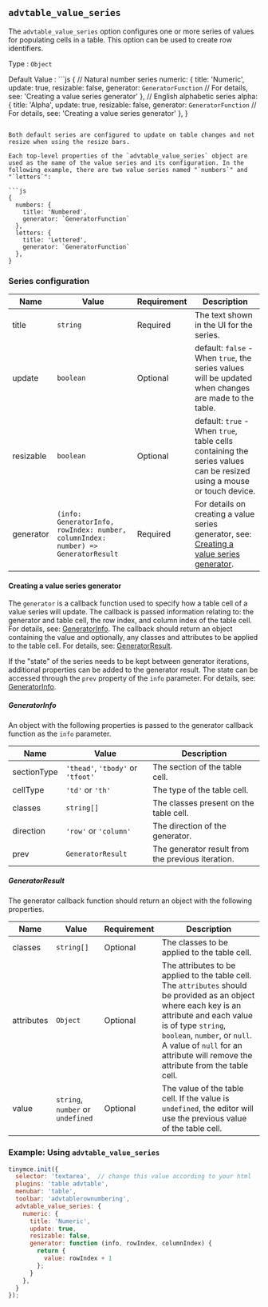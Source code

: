 ## `advtable_value_series`

The `advtable_value_series` option configures one or more series of values for populating cells in a table. This option can be used to create row identifiers.

Type
: `Object`

Default Value
: ```js
{
  // Natural number series
  numeric: {
    title: 'Numeric',
    update: true,
    resizable: false,
    generator: `GeneratorFunction` // For details, see: 'Creating a value series generator'
  },
  // English alphabetic series
  alpha: {
    title: 'Alpha',
    update: true,
    resizable: false,
    generator: `GeneratorFunction` // For details, see: 'Creating a value series generator'
  },
}
```

Both default series are configured to update on table changes and not resize when using the resize bars.

Each top-level properties of the `advtable_value_series` object are used as the name of the value series and its configuration. In the following example, there are two value series named "`numbers`" and "`letters`":

```js
{
  numbers: {
    title: 'Numbered',
    generator: `GeneratorFunction`
  },
  letters: {
    title: 'Lettered',
    generator: `GeneratorFunction`
  },
}
```

### Series configuration

| Name | Value | Requirement | Description |
| ---- | ----- | ----------- | ----------- |
| title | `string` | Required | The text shown in the UI for the series. |
| update | `boolean` | Optional | default: `false` - When `true`, the series values will be updated when changes are made to the table. |
| resizable | `boolean` | Optional | default: `true` - When `true`, table cells containing the series values can be resized using a mouse or touch device. |
| generator | `(info: GeneratorInfo, rowIndex: number, columnIndex: number) => GeneratorResult` | Required | For details on creating a value series generator, see: [Creating a value series generator](#creatingavalueseriesgenerator).  |

#### Creating a value series generator

The `generator` is a callback function used to specify how a table cell of a value series will update. The callback is passed information relating to: the generator and table cell, the row index, and column index of the table cell. For details, see: [GeneratorInfo](#generatorinfo). The callback should return an object containing the value and optionally, any classes and attributes to be applied to the table cell. For details, see: [GeneratorResult](#generatorresult).

If the "state" of the series needs to be kept between generator iterations, additional properties can be added to the generator result. The state can be accessed through the `prev` property of the `info` parameter. For details, see: [GeneratorInfo](#generatorinfo).

##### GeneratorInfo

An object with the following properties is passed to the generator callback function as the `info` parameter.

| Name | Value | Description |
| ---- | ----- | ----------- |
| sectionType | `'thead'`, `'tbody'` or `'tfoot'` | The section of the table cell. |
| cellType | `'td'` or `'th'` | The type of the table cell. |
| classes | `string[]` | The classes present on the table cell. |
| direction | `'row'` or `'column'` | The direction of the generator. |
| prev | `GeneratorResult` | The generator result from the previous iteration. |

##### GeneratorResult

The generator callback function should return an object with the following properties.

| Name | Value | Requirement | Description |
| ---- | ----- | ----------- | ----------- |
| classes | `string[]` | Optional | The classes to be applied to the table cell. |
| attributes | `Object` | Optional | The attributes to be applied to the table cell. The `attributes` should be provided as an object where each key is an attribute and each value is of type `string`, `boolean`, `number`, or `null`. A value of `null` for an attribute will remove the attribute from the table cell. |
| value | `string`, `number` or `undefined` | Optional | The value of the table cell. If the value is `undefined`, the editor will use the previous value of the table cell. |

### Example: Using `advtable_value_series`

```js
tinymce.init({
  selector: 'textarea',  // change this value according to your html
  plugins: 'table advtable',
  menubar: 'table',
  toolbar: 'advtablerownumbering',
  advtable_value_series: {
    numeric: {
      title: 'Numeric',
      update: true,
      resizable: false,
      generator: function (info, rowIndex, columnIndex) {
        return {
          value: rowIndex + 1
        };
      }
    },
  }
});
```
